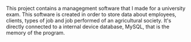 This project contains a managegment software that I made for a university exam.
This software is created in order to store data about employees, clients, types of job and job performed of an agricultural society.
It's directly connected to a internal device database, MySQL, that is the memory of the program.
